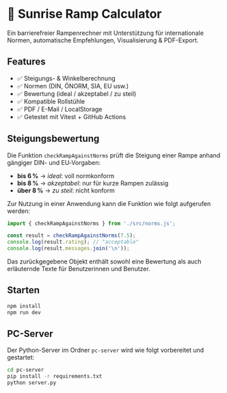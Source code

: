 # 🌄 Sunrise Ramp Calculator

Ein barrierefreier Rampenrechner mit Unterstützung für internationale Normen, automatische Empfehlungen, Visualisierung & PDF-Export.

## Features
- ✅ Steigungs- & Winkelberechnung
- ✅ Normen (DIN, ÖNORM, SIA, EU usw.)
- ✅ Bewertung (ideal / akzeptabel / zu steil)
- ✅ Kompatible Rollstühle
- ✅ PDF / E-Mail / LocalStorage
- ✅ Getestet mit Vitest + GitHub Actions

## Steigungsbewertung

Die Funktion `checkRampAgainstNorms` prüft die Steigung einer Rampe anhand
gängiger DIN- und EU‑Vorgaben:

- **bis 6 %** → *ideal*: voll normkonform
- **bis 8 %** → *akzeptabel*: nur für kurze Rampen zulässig
- **über 8 %** → *zu steil*: nicht konform

Zur Nutzung in einer Anwendung kann die Funktion wie folgt aufgerufen werden:

```ts
import { checkRampAgainstNorms } from './src/norms.js';

const result = checkRampAgainstNorms(7.5);
console.log(result.rating); // "acceptable"
console.log(result.messages.join('\n'));
```

Das zurückgegebene Objekt enthält sowohl eine Bewertung als auch erläuternde
Texte für Benutzerinnen und Benutzer.

## Starten

```bash
npm install
npm run dev
```

## PC-Server

Der Python-Server im Ordner `pc-server` wird wie folgt vorbereitet und gestartet:

```bash
cd pc-server
pip install -r requirements.txt
python server.py
```
